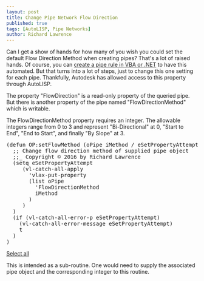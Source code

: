```yaml
---
layout: post
title: Change Pipe Network Flow Direction
published: true
tags: [AutoLISP, Pipe Networks]
author: Richard Lawrence
---
```

Can I get a show of hands for how many of you wish you could set the default Flow Direction Method when creating pipes? That's a lot of raised hands.  Of course, you can [create a pipe rule in VBA or .NET](http://forums.autodesk.com/t5/autocad-civil-3d-general/pipe-flow-direction-method-by-slope/m-p/2255461#M76514) to have this automated.  But that turns into a lot of steps, just to change this one setting for each pipe. Thankfully, Autodesk has allowed access to this property through AutoLISP.

The property "FlowDirection" is a read-only property of the queried pipe.  But there is another property of the pipe named "FlowDirectionMethod" which is writable.

The FlowDirectionMethod property requires an integer.  The allowable integers range from 0 to 3 and represent "Bi-Directional" at 0, "Start to End", "End to Start", and finally "By Slope" at 3.

<div class="highlight"><pre>
<span class="brkt">(</span><span class="func">defun</span> OP:setFlowMethod	<span class="brkt">(</span>oPipe iMethod <span class="func">/</span> eSetPropertyAttempt<span class="brkt">)</span>
  <span class="cmt">;; Change flow direction method of supplied pipe object</span>
  <span class="cmt">;;_ Copyright &copy; 2016 by Richard Lawrence</span>
  <span class="brkt">(</span><span class="func">setq</span>	eSetPropertyAttempt
	 <span class="brkt">(</span><span class="func">vl-catch-all-apply</span>
	   <span class="quot">'</span><span class="func">vlax-put-property</span>
	   <span class="brkt">(</span><span class="func">list</span> oPipe
		 <span class="quot">'</span>FlowDirectionMethod
		 iMethod
	   <span class="brkt">)</span>
	 <span class="brkt">)</span>
  <span class="brkt">)</span>
  <span class="brkt">(</span><span class="func">if</span> <span class="brkt">(</span><span class="func">vl-catch-all-error-p</span> eSetPropertyAttempt<span class="brkt">)</span>
    <span class="brkt">(</span><span class="func">vl-catch-all-error-message</span> eSetPropertyAttempt<span class="brkt">)</span>
    <span class="func">t</span>
  <span class="brkt">)</span>
<span class="brkt">)</span>
</pre><a href="#" onclick="selectCode(this); return false;">Select all</a></div>

This is intended as a sub-routine.  One would need to supply the associated pipe object and the corresponding integer to this routine.